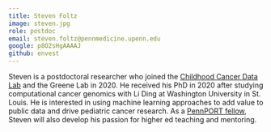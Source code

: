 ```yaml
---
title: Steven Foltz
image: steven.jpg
role: postdoc
email: steven.foltz@pennmedicine.upenn.edu
google: p8O2sHgAAAAJ
github: envest
---
```


Steven is a postdoctoral researcher who joined the [Childhood Cancer Data Lab](https://www.ccdatalab.org/) and the Greene Lab in 2020.
He received his PhD in 2020 after studying computational cancer genomics with Li Ding at Washington University in St. Louis.
He is interested in using machine learning approaches to add value to public data and drive pediatric cancer research.
As a [PennPORT fellow](https://www.med.upenn.edu/pennport/), Steven will also develop his passion for higher ed teaching and mentoring.
